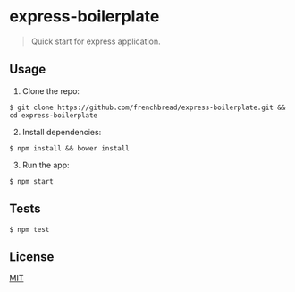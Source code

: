 # express-boilerplate

> Quick start for express application.

## Usage

1. Clone the repo:

  ```
  $ git clone https://github.com/frenchbread/express-boilerplate.git && cd express-boilerplate
  ```

2. Install dependencies:

  ```
  $ npm install && bower install
  ```

3. Run the app:

  ```
  $ npm start
  ```

## Tests

```
$ npm test
```

## License
[MIT](https://github.com/frenchbread/ExpressBoilerplate/blob/master/LICENSE.md)
